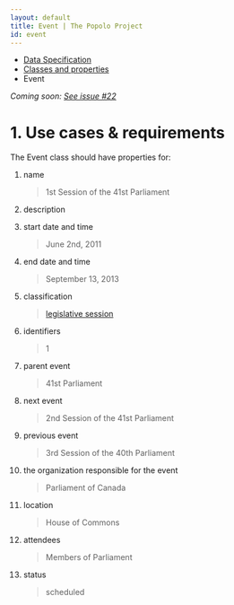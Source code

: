 ```yaml
---
layout: default
title: Event | The Popolo Project
id: event
---
```


<ul class="breadcrumb">
  <li><a href="/specs/">Data Specification</a></li>
  <li><a href="/specs/#classes-and-properties">Classes and properties</a></li>
  <li class="active">Event</li>
</ul>

_Coming soon: [See issue #22](https://github.com/opennorth/popolo-spec/issues/22)_

<h1 id="use-cases-and-requirements">1. Use cases &amp; requirements</h1>

The Event class should have properties for:

1. name

    >1st Session of the 41st Parliament

1. description

    >

1. start date and time

    >June 2nd, 2011

1. end date and time

    >September 13, 2013

1. classification

    >[legislative session](http://en.wikipedia.org/wiki/Legislative_session)

1. identifiers

    >1

1. parent event

    >41st Parliament

1. next event

    >2nd Session of the 41st Parliament

1. previous event

    >3rd Session of the 40th Parliament

1. the organization responsible for the event

    >Parliament of Canada

1. location

    >House of Commons

1. attendees

    >Members of Parliament

1. status

    >scheduled

